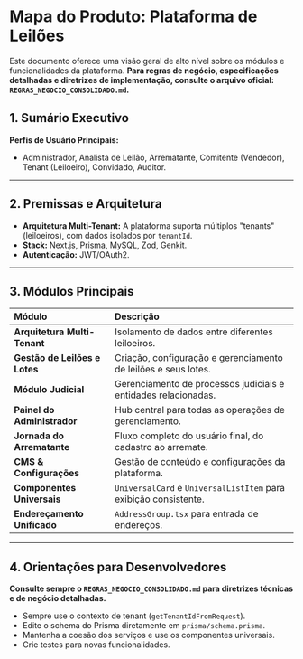 # Mapa do Produto: Plataforma de Leilões

Este documento oferece uma visão geral de alto nível sobre os módulos e funcionalidades da plataforma. **Para regras de negócio, especificações detalhadas e diretrizes de implementação, consulte o arquivo oficial: `REGRAS_NEGOCIO_CONSOLIDADO.md`.**

## 1. Sumário Executivo

**Perfis de Usuário Principais:**
*   Administrador, Analista de Leilão, Arrematante, Comitente (Vendedor), Tenant (Leiloeiro), Convidado, Auditor.

---

## 2. Premissas e Arquitetura

*   **Arquitetura Multi-Tenant:** A plataforma suporta múltiplos "tenants" (leiloeiros), com dados isolados por `tenantId`.
*   **Stack:** Next.js, Prisma, MySQL, Zod, Genkit.
*   **Autenticação:** JWT/OAuth2.

---

## 3. Módulos Principais

| Módulo | Descrição |
| :--- | :--- |
| **Arquitetura Multi-Tenant** | Isolamento de dados entre diferentes leiloeiros. |
| **Gestão de Leilões e Lotes** | Criação, configuração e gerenciamento de leilões e seus lotes. |
| **Módulo Judicial** | Gerenciamento de processos judiciais e entidades relacionadas. |
| **Painel do Administrador** | Hub central para todas as operações de gerenciamento. |
| **Jornada do Arrematante** | Fluxo completo do usuário final, do cadastro ao arremate. |
| **CMS & Configurações** | Gestão de conteúdo e configurações da plataforma. |
| **Componentes Universais** | `UniversalCard` e `UniversalListItem` para exibição consistente. |
| **Endereçamento Unificado** | `AddressGroup.tsx` para entrada de endereços. |

---

## 4. Orientações para Desenvolvedores

**Consulte sempre o `REGRAS_NEGOCIO_CONSOLIDADO.md` para diretrizes técnicas e de negócio detalhadas.**
- Sempre use o contexto de tenant (`getTenantIdFromRequest`).
- Edite o schema do Prisma diretamente em `prisma/schema.prisma`.
- Mantenha a coesão dos serviços e use os componentes universais.
- Crie testes para novas funcionalidades.
